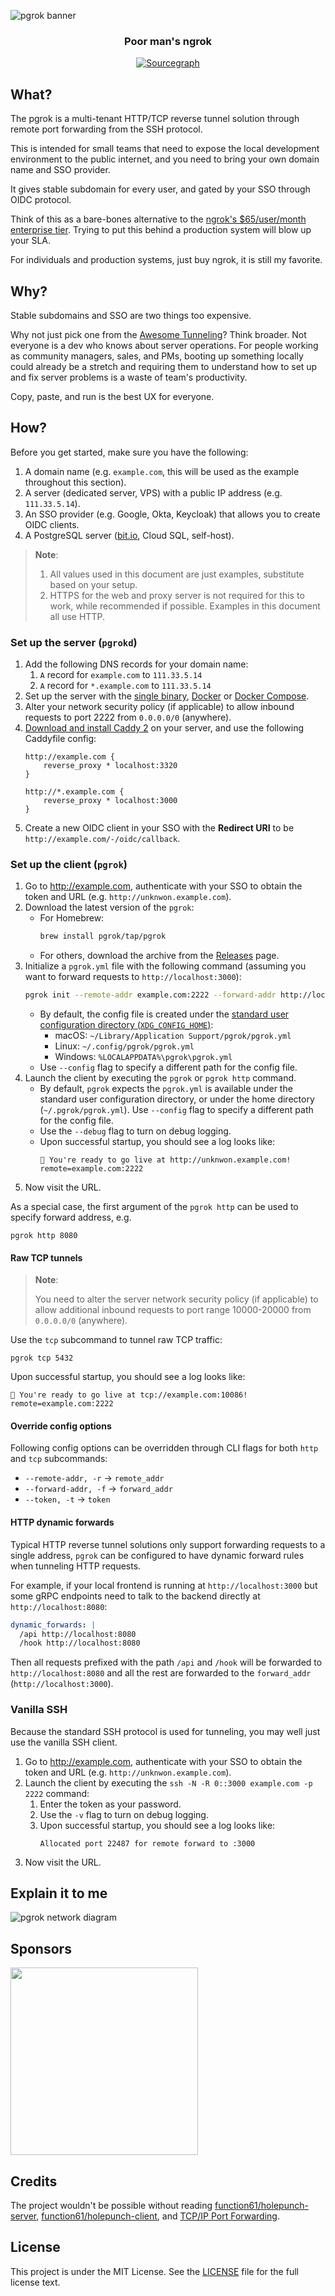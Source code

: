 ![pgrok banner](https://user-images.githubusercontent.com/2946214/227126410-3e9dae19-d0c0-4a96-9040-1322e389c8db.png)

<div align="center">
  <h3>Poor man's ngrok</h3>
  <a href="https://sourcegraph.com/github.com/pgrok/pgrok"><img src="https://img.shields.io/badge/view%20on-Sourcegraph-brightgreen.svg?style=for-the-badge&logo=sourcegraph" alt="Sourcegraph"></a>
</div>

## What?

The pgrok is a multi-tenant HTTP/TCP reverse tunnel solution through remote port forwarding from the SSH protocol.

This is intended for small teams that need to expose the local development environment to the public internet, and you need to bring your own domain name and SSO provider.

It gives stable subdomain for every user, and gated by your SSO through OIDC protocol.

Think of this as a bare-bones alternative to the [ngrok's $65/user/month enterprise tier](https://ngrok.com/pricing). Trying to put this behind a production system will blow up your SLA.

For individuals and production systems, just buy ngrok, it is still my favorite.

## Why?

Stable subdomains and SSO are two things too expensive.

Why not just pick one from the [Awesome Tunneling](https://github.com/anderspitman/awesome-tunneling)? Think broader. Not everyone is a dev who knows about server operations. For people working as community managers, sales, and PMs, booting up something locally could already be a stretch and requiring them to understand how to set up and fix server problems is a waste of team's productivity.

Copy, paste, and run is the best UX for everyone.

## How?

Before you get started, make sure you have the following:

1. A domain name (e.g. `example.com`, this will be used as the example throughout this section).
1. A server (dedicated server, VPS) with a public IP address (e.g. `111.33.5.14`).
1. An SSO provider (e.g. Google, Okta, Keycloak) that allows you to create OIDC clients.
1. A PostgreSQL server ([bit.io](https://bit.io/), Cloud SQL, self-host).

> **Note**:
>
> 1. All values used in this document are just examples, substitute based on your setup.
> 1. HTTPS for the web and proxy server is not required for this to work, while recommended if possible. Examples in this document all use HTTP.

### Set up the server (`pgrokd`)

1. Add the following DNS records for your domain name:
    1. `A` record for `example.com` to `111.33.5.14`
    1. `A` record for `*.example.com` to `111.33.5.14`
1. Set up the server with the [single binary](./docs/admin/single-binary.md), [Docker](./docs/admin/docker.md#standalone-docker-container) or [Docker Compose](./docs/admin/docker.md#docker-compose).
1. Alter your network security policy (if applicable) to allow inbound requests to port 2222 from `0.0.0.0/0` (anywhere).
1. [Download and install Caddy 2](https://caddyserver.com/docs/install) on your server, and use the following Caddyfile config:
    ```caddyfile
    http://example.com {
        reverse_proxy * localhost:3320
    }

    http://*.example.com {
        reverse_proxy * localhost:3000
    }
    ```
1. Create a new OIDC client in your SSO with the **Redirect URI** to be `http://example.com/-/oidc/callback`.

### Set up the client (`pgrok`)

1. Go to http://example.com, authenticate with your SSO to obtain the token and URL (e.g. `http://unknwon.example.com`).
1. Download the latest version of the `pgrok`:
    - For Homebrew:
        ```sh
        brew install pgrok/tap/pgrok
        ```
    - For others, download the archive from the [Releases](https://github.com/pgrok/pgrok/releases) page.
1. Initialize a `pgrok.yml` file with the following command (assuming you want to forward requests to `http://localhost:3000`):
    ```sh
    pgrok init --remote-addr example.com:2222 --forward-addr http://localhost:3000 --token {YOUR_TOKEN}
    ```
    - By default, the config file is created under the [standard user configuration directory (`XDG_CONFIG_HOME`)](https://github.com/adrg/xdg):
        - macOS: `~/Library/Application Support/pgrok/pgrok.yml`
        - Linux: `~/.config/pgrok/pgrok.yml`
        - Windows: `%LOCALAPPDATA%\pgrok\pgrok.yml`
    - Use `--config` flag to specify a different path for the config file.
1. Launch the client by executing the `pgrok` or `pgrok http` command.
    - By default, `pgrok` expects the `pgrok.yml` is available under the standard user configuration directory, or under the home directory (`~/.pgrok/pgrok.yml`). Use `--config` flag to specify a different path for the config file.
    - Use the `--debug` flag to turn on debug logging.
    - Upon successful startup, you should see a log looks like:
        ```
        🎉 You're ready to go live at http://unknwon.example.com! remote=example.com:2222
        ```
1. Now visit the URL.

As a special case, the first argument of the `pgrok http` can be used to specify forward address, e.g.

```
pgrok http 8080
```

#### Raw TCP tunnels

> **Note**:
>
> You need to alter the server network security policy (if applicable) to allow additional inbound requests to port range 10000-20000 from `0.0.0.0/0` (anywhere).

Use the `tcp` subcommand to tunnel raw TCP traffic:

```
pgrok tcp 5432
```

Upon successful startup, you should see a log looks like:

```
🎉 You're ready to go live at tcp://example.com:10086! remote=example.com:2222
```

#### Override config options

Following config options can be overridden through CLI flags for both `http` and `tcp` subcommands:

- `--remote-addr, -r` -> `remote_addr`
- `--forward-addr, -f` -> `forward_addr`
- `--token, -t` -> `token`

#### HTTP dynamic forwards

Typical HTTP reverse tunnel solutions only support forwarding requests to a single address, `pgrok` can be configured to have dynamic forward rules when tunneling HTTP requests.

For example, if your local frontend is running at `http://localhost:3000` but some gRPC endpoints need to talk to the backend directly at `http://localhost:8080`:

```yaml
dynamic_forwards: |
  /api http://localhost:8080
  /hook http://localhost:8080
```

Then all requests prefixed with the path `/api` and `/hook` will be forwarded to `http://localhost:8080` and all the rest are forwarded to the `forward_addr` (`http://localhost:3000`).

### Vanilla SSH

Because the standard SSH protocol is used for tunneling, you may well just use the vanilla SSH client.

1. Go to http://example.com, authenticate with your SSO to obtain the token and URL (e.g. `http://unknwon.example.com`).
1. Launch the client by executing the `ssh -N -R 0::3000 example.com -p 2222` command:
    1. Enter the token as your password.
    1. Use the `-v` flag to turn on debug logging.
    1. Upon successful startup, you should see a log looks like:
        ```
        Allocated port 22487 for remote forward to :3000
        ```
1. Now visit the URL.

## Explain it to me

![pgrok network diagram](https://user-images.githubusercontent.com/2946214/229048941-cc12139d-f250-49fa-806d-19c27996ee09.png)

## Sponsors

<p>
  <a href="https://www.bytebase.com">
    <img src="https://www.bytebase.com/_nuxt/img/logo-full.79b60e4.svg" width=300>
  </a>
</p>

## Credits

The project wouldn't be possible without reading [function61/holepunch-server](https://github.com/function61/holepunch-server), [function61/holepunch-client](https://github.com/function61/holepunch-client), and [TCP/IP Port Forwarding](https://github.com/apache/mina-sshd/blob/master/docs/technical/tcpip-forwarding.md).

## License

This project is under the MIT License. See the [LICENSE](LICENSE) file for the full license text.
